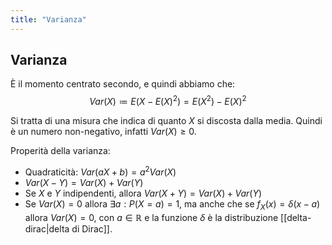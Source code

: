 ```yaml
---
title: "Varianza"
---
```

## Varianza
È il momento centrato secondo, e quindi abbiamo che:
$$
    Var(X) \coloneqq E(X - E(X)^2) = E(X^2) - E(X)^2
$$

Si tratta di una misura che indica di quanto $X$ si discosta dalla media. Quindi è un numero non-negativo, infatti $Var(X) \ge 0$.

Properità della varianza:
- Quadraticità: $Var(aX + b) = a^2 Var(X)$
- $Var(X - Y) = Var(X) + Var(Y)$
- Se $X$ e $Y$ indipendenti, allora $Var(X + Y) = Var(X) + Var(Y)$
- Se $Var(X) = 0$ allora $\exists a : P(X = a) = 1$, ma anche che se $f_X(x) = \delta(x - a)$ allora $Var(X) = 0$, con $a \in \mathbb{R}$ e la funzione $\delta$ è la distribuzione [[delta-dirac|delta di Dirac]].